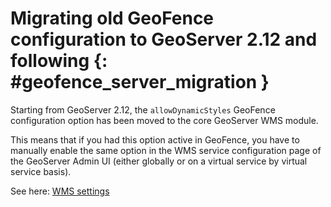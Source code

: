 # Migrating old GeoFence configuration to GeoServer 2.12 and following {: #geofence_server_migration }

Starting from GeoServer 2.12, the `allowDynamicStyles` GeoFence configuration option has been moved to the core GeoServer WMS module.

This means that if you had this option active in GeoFence, you have to manually enable the same option in the WMS service configuration page of the GeoServer Admin UI (either globally or on a virtual service by virtual service basis).

See here: [WMS settings](../../services/wms/webadmin.md)
